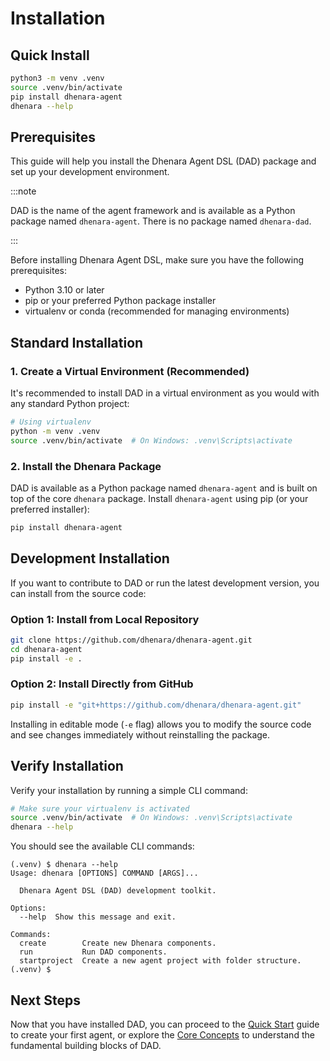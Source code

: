 # Installation

## Quick Install

```bash
python3 -m venv .venv
source .venv/bin/activate
pip install dhenara-agent
dhenara --help
```

## Prerequisites

This guide will help you install the Dhenara Agent DSL (DAD) package and set up your development environment.

:::note

DAD is the name of the agent framework and is available as a Python package named `dhenara-agent`. There is no package
named `dhenara-dad`.

:::

Before installing Dhenara Agent DSL, make sure you have the following prerequisites:

- Python 3.10 or later
- pip or your preferred Python package installer
- virtualenv or conda (recommended for managing environments)

## Standard Installation

### 1. Create a Virtual Environment (Recommended)

It's recommended to install DAD in a virtual environment as you would with any standard Python project:

```bash
# Using virtualenv
python -m venv .venv
source .venv/bin/activate  # On Windows: .venv\Scripts\activate
```

### 2. Install the Dhenara Package

DAD is available as a Python package named `dhenara-agent` and is built on top of the core `dhenara` package. Install
`dhenara-agent` using pip (or your preferred installer):

```bash
pip install dhenara-agent
```

## Development Installation

If you want to contribute to DAD or run the latest development version, you can install from the source code:

### Option 1: Install from Local Repository

```bash
git clone https://github.com/dhenara/dhenara-agent.git
cd dhenara-agent
pip install -e .
```

### Option 2: Install Directly from GitHub

```bash
pip install -e "git+https://github.com/dhenara/dhenara-agent.git"
```

Installing in editable mode (`-e` flag) allows you to modify the source code and see changes immediately without
reinstalling the package.

## Verify Installation

Verify your installation by running a simple CLI command:

```bash
# Make sure your virtualenv is activated
source .venv/bin/activate  # On Windows: .venv\Scripts\activate
dhenara --help
```

You should see the available CLI commands:

```
(.venv) $ dhenara --help
Usage: dhenara [OPTIONS] COMMAND [ARGS]...

  Dhenara Agent DSL (DAD) development toolkit.

Options:
  --help  Show this message and exit.

Commands:
  create        Create new Dhenara components.
  run           Run DAD components.
  startproject  Create a new agent project with folder structure.
(.venv) $
```

## Next Steps

Now that you have installed DAD, you can proceed to the [Quick Start](quick-start) guide to create your first agent, or
explore the [Core Concepts](core-concepts) to understand the fundamental building blocks of DAD.
